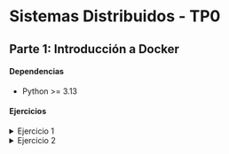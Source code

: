 # Sistemas Distribuidos - TP0

## Parte 1: Introducción a Docker

#### Dependencias

- Python >= 3.13

#### Ejercicios

<details>

<summary>Ejercicio 1</summary>

### Ejercicio N°1:

En este ejercicio creo un generador de configuraciones (YAML) para docker compose, donde se define:

- Un servicio de servidor
- N servicios de clientes (configurables)
- Una red compartida por todos los servicios

#### Dependencias

- PyYAML

#### Instalación

Instalar PyYAML

```bash
pip install pyyaml
```

Dar permisos para hacer el archivo ejectuable

```bash
chmod +x generar-compose.sh
```

#### Archivos agregados

- **generar-compose.py**: Script Python donde implementé la lógica para generar el archivo YAML
- **generar-compose.sh**: Script Bash solicitado por la consigna (ejecuta el subscript de Python)

#### Uso

```bash
./generar-compose.sh <archivo-salida> <n-clientes>
```

#### Ejemplos

Generar un archivo `docker-compose-dev.yaml` con `5` clientes:

```bash
./generar-compose.sh docker-compose-dev.yaml 5
```

</details>

<details>

<summary>Ejercicio 2</summary>

### Ejercicio N°2

En este ejercicio mapeo los volúmenes del cliente y del servidor para poder modificar sus archivos de configuración sin necesidad de reconstruir las imágenes de Docker.

#### Mapeos de volúmenes:

- **Cliente:**
  ```yaml
  ./client/config.yaml:/config.yaml
  ```
- **Servidor:**
  ```yaml
  ./server/config.ini:/config.ini
  ```

Estos mapeos los implemente en el script `generar-compose.py`, asegurando que todos los YAML generados en el futuro los incluyan automáticamente.

#### Cambios adicionales:

- Eliminé variables de entorno del archivo `generar-compose.yml`, ya que ahora la configuración se realiza a través de los archivos `config.*`.
- Agregué un archivo `.dockerignore` tanto para el cliente como para el servidor. En estos agregué el archivo de configuración para que no se copie en el Dockerfile.

</details>
